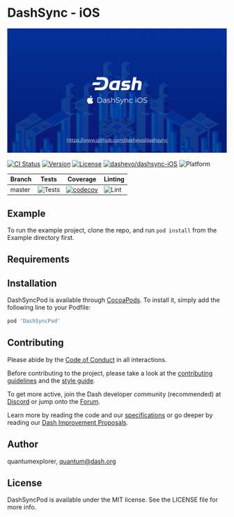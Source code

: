 # DashSync - iOS

![banner](Docs/github-dashsync-image.jpg)

[![CI Status](http://img.shields.io/travis/quantumexplorer/DashSyncPod.svg?style=flat)](https://travis-ci.org/quantumexplorer/DashSyncPod)
[![Version](https://img.shields.io/cocoapods/v/DashSyncPod.svg?style=flat)](http://cocoapods.org/pods/DashSyncPod)
[![License](https://img.shields.io/github/license/tendermint/tendermint.svg)](https://github.com/dashevo/dashsync-iOS/blob/master/LICENSE)
[![dashevo/dashsync-iOS](https://tokei.rs/b1/github/dashevo/dashsync-iOS?category=lines)](https://github.com/dashevo/dashsync-iOS)
![Platform](https://img.shields.io/badge/platform-iOS-lightgrey)

| Branch | Tests                                                                                      | Coverage                                                                                                                             | Linting                                                                    |
|--------|--------------------------------------------------------------------------------------------|--------------------------------------------------------------------------------------------------------------------------------------|----------------------------------------------------------------------------|
| master | ![Tests](https://github.com/dashevo/dashsync-iOS/workflows/Tests/badge.svg?branch=master) | [![codecov](https://codecov.io/gh/dashevo/dashsync-iOS/branch/master/graph/badge.svg)](https://codecov.io/gh/dashevo/dashsync-iOS) | ![Lint](https://github.com/dashevo/dashsync-iOS/workflows/Lint/badge.svg) |

## Example

To run the example project, clone the repo, and run `pod install` from the Example directory first.

## Requirements

## Installation

DashSyncPod is available through [CocoaPods](http://cocoapods.org). To install
it, simply add the following line to your Podfile:

```ruby
pod 'DashSyncPod'
```

## Contributing

Please abide by the [Code of Conduct](CODE_OF_CONDUCT.md) in all interactions.

Before contributing to the project, please take a look at the [contributing guidelines](CONTRIBUTING.md)
and the [style guide](STYLE_GUIDE.md).

To get more active, join the Dash developer community (recommended) at [Discord](https://discord.gg/AzefAFd) or jump onto the [Forum](https://www.dash.org/forum/).

Learn more by reading the code and our [specifications](https://dashcore.readme.io/docs) or go deeper by reading our [Dash Improvement Proposals](https://github.com/dashpay/dips).

## Author

quantumexplorer, quantum@dash.org

## License

DashSyncPod is available under the MIT license. See the LICENSE file for more info.
